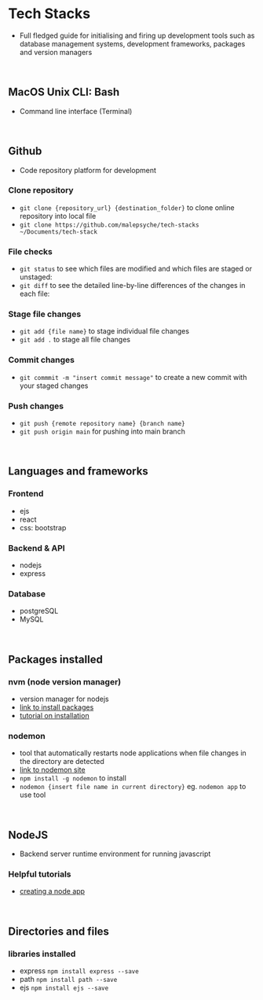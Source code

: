 # Tech Stacks
- Full fledged guide for initialising and firing up development tools such as database management systems, development frameworks, packages and version managers
<br>


## MacOS Unix CLI: Bash
- Command line interface (Terminal)
<br>


## Github
- Code repository platform for development

### Clone repository
- `git clone {repository_url} {destination_folder}` to clone online repository into local file  
- `git clone https://github.com/malepsyche/tech-stacks ~/Documents/tech-stack` 

### File checks 
- `git status` to see which files are modified and which files are staged or unstaged: 
- `git diff` to see the detailed line-by-line differences of the changes in each file: 

### Stage file changes
- `git add {file name}` to stage individual file changes
- `git add .` to stage all file changes

### Commit changes
- `git commmit -m "insert commit message"` to create a new commit with your staged changes

### Push changes
- `git push {remote repository name} {branch name}` 
- `git push origin main` for pushing into main branch
<br>


## Languages and frameworks

### Frontend
- ejs
- react
- css: bootstrap

### Backend & API
- nodejs
- express

### Database
- postgreSQL
- MySQL
<br>


## Packages installed

### nvm (node version manager)
- version manager for nodejs
- [link to install packages](https://github.com/nvm-sh/nvm)
- [tutorial on installation](https://www.youtube.com/watch?v=ohBFbA0O6hs)

### nodemon
- tool that automatically restarts node applications when file changes in the directory are detected
- [link to nodemon site](https://www.npmjs.com/package/nodemon`)
- `npm install -g nodemon` to install
- `nodemon {insert file name in current directory}` eg. `nodemon app` to use tool
<br>


## NodeJS
- Backend server runtime environment for running javascript 

### Helpful tutorials
- [creating a node app](https://www.youtube.com/watch?v=EMwu8F0dCXE&t=1452s)
<br>


## Directories and files

### libraries installed
- express `npm install express --save`
- path `npm install path --save`
- ejs `npm install ejs --save`
<br>







